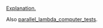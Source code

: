 [Explanation.](https://github.com/chorasimilarity/chemlambda-gui/issues/2#issuecomment-217548480)

Also [parallel_lambda_computer_tests](https://github.com/MaiaVictor/parallel_lambda_computer_tests).
